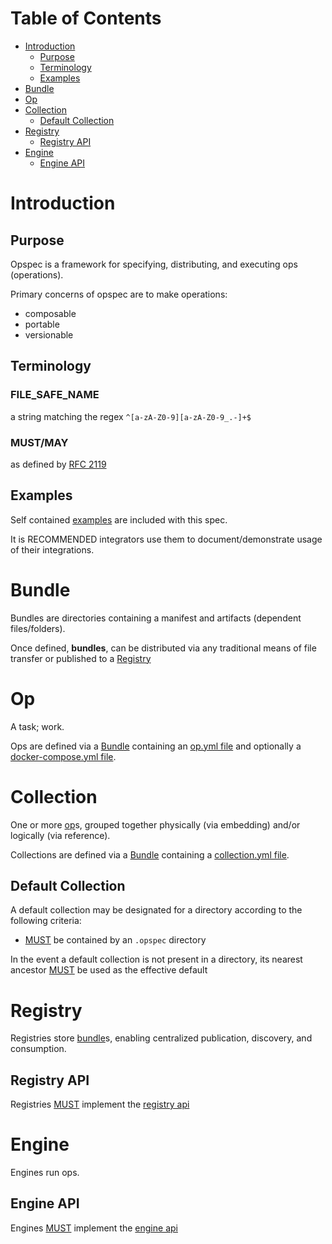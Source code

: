 # Table of Contents

- [Introduction](#introduction)
    - [Purpose](#purpose)
    - [Terminology](#terminology)
    - [Examples](#examples)
- [Bundle](#bundle)
- [Op](#op)
- [Collection](#collection)
    - [Default Collection](#default-collection)
- [Registry](#registry)
    - [Registry API](#registry-api)
- [Engine](#engine)
    - [Engine API](#engine-api)

# Introduction

## Purpose

Opspec is a framework for specifying, distributing, and executing ops
(operations).

Primary concerns of opspec are to make operations:

- composable
- portable
- versionable

## Terminology

### FILE_SAFE_NAME

a string matching the regex `^[a-zA-Z0-9][a-zA-Z0-9_.-]+$`

### MUST/MAY

as defined by [RFC 2119](https://tools.ietf.org/html/rfc2119)

## Examples

Self contained [examples](./examples) are included with this spec.

It is RECOMMENDED integrators use them to document/demonstrate usage of
their integrations.

# Bundle

Bundles are directories containing a manifest and artifacts (dependent
files/folders).

Once defined, **bundles**, can be distributed via any traditional means
of file transfer or published to a [Registry](#registry)

# Op

A task; work.

Ops are defined via a [Bundle](#bundle) containing an
[op.yml file](op.yml-file.md) and optionally a
[docker-compose.yml file](docker-compose.yml.md).


# Collection

One or more [op](#op)s, grouped together physically (via embedding)
and/or logically (via reference).

Collections are defined via a [Bundle](#bundle) containing a
[collection.yml file](collection.yml-file.md).


## Default Collection

A default collection may be designated for a directory according to the
following criteria:

- [MUST](#mustmay) be contained by an `.opspec` directory

In the event a default collection is not present in a directory, its
nearest ancestor [MUST](#mustmay) be used as the effective default


# Registry

Registries store [bundle](#bundle)s, enabling centralized publication,
discovery, and consumption.

## Registry API

Registries [MUST](#mustmay) implement the
[registry api](registry-oai_spec.yaml)


# Engine

Engines run ops.

## Engine API

Engines [MUST](#mustmay) implement the
[engine api](engine-oai_spec.yaml)
